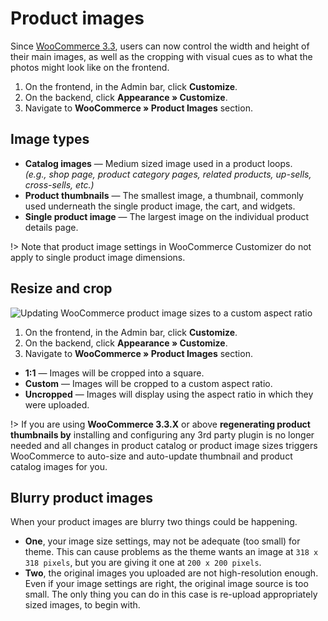 # Product images

Since [WooCommerce 3.3](https://woocommerce.wordpress.com/2017/12/09/wc-3-3-will-look-great-on-all-the-themes), users can now control the width and height of their main images, as well as the cropping with visual cues as to what the photos might look like on the frontend.

1. On the frontend, in the Admin bar, click **Customize**.
2. On the backend, click **Appearance » Customize**.
3. Navigate to **WooCommerce » Product Images** section.

## Image types

* **Catalog images** — Medium sized image used in a product loops.<br/>
*(e.g., shop page, product category pages, related products, up-sells, cross-sells, etc.)*
* **Product thumbnails** — The smallest image, a thumbnail, commonly used underneath the single product image, the cart, and widgets.
* **Single product image** — The largest image on the individual product details page.

!> Note that product image settings in WooCommerce Customizer do not apply to single product image dimensions.

## Resize and crop

![Updating WooCommerce product image sizes to a custom aspect ratio](img/resize-crop-product-images.png)

1. On the frontend, in the Admin bar, click **Customize**.
2. On the backend, click **Appearance » Customize**.
3. Navigate to **WooCommerce » Product Images** section.
  - **1:1** — Images will be cropped into a square.
  - **Custom** — Images will be cropped to a custom aspect ratio.
  - **Uncropped** — Images will display using the aspect ratio in which they were uploaded.
  
!> If you are using **WooCommerce 3.3.X** or above 	__regenerating product thumbnails by__ installing and configuring any 3rd party plugin is no longer needed and all changes in product catalog or product image sizes triggers WooCommerce to auto-size and auto-update thumbnail and product catalog images for you.

## Blurry product images

When your product images are blurry two things could be happening.

* **One**, your image size settings, may not be adequate (too small) for theme. This can cause problems as the theme wants an image at ```318 x 318 pixels```, but you are giving it one at ```200 x 200 pixels```.
* **Two**, the original images you uploaded are not high-resolution enough. Even if your image settings are right, the original image source is too small. The only thing you can do in this case is re-upload appropriately sized images, to begin with.

